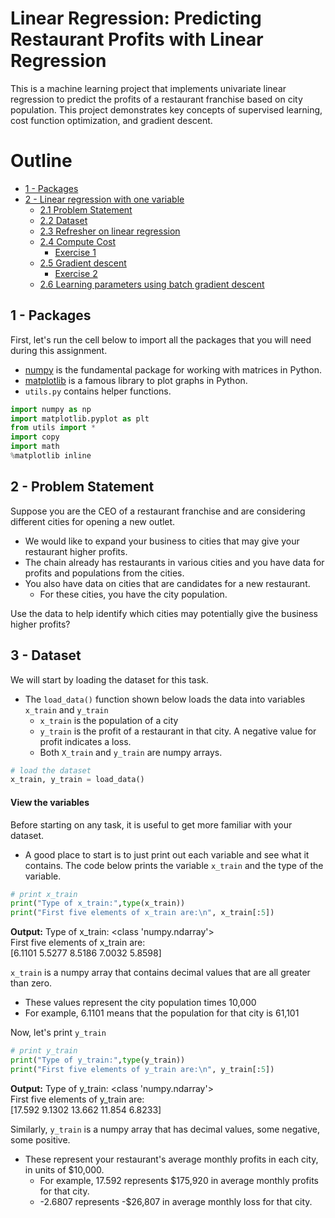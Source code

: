 # Linear Regression: Predicting Restaurant Profits with Linear Regression
This is a machine learning project that implements univariate linear regression to predict the profits of a restaurant franchise based on city population. This project demonstrates key concepts of supervised learning, cost function optimization, and gradient descent.

# Outline
- [ 1 - Packages ](#1)
- [ 2 - Linear regression with one variable ](#2)
  - [ 2.1 Problem Statement](#2.1)
  - [ 2.2  Dataset](#2.2)
  - [ 2.3 Refresher on linear regression](#2.3)
  - [ 2.4  Compute Cost](#2.4)
    - [ Exercise 1](#ex01)
  - [ 2.5 Gradient descent ](#2.5)
    - [ Exercise 2](#ex02)
  - [ 2.6 Learning parameters using batch gradient descent ](#2.6)

<a name="1"></a>
## 1 - Packages 

First, let's run the cell below to import all the packages that you will need during this assignment.
- [numpy](www.numpy.org) is the fundamental package for working with matrices in Python.
- [matplotlib](http://matplotlib.org) is a famous library to plot graphs in Python.
- ``utils.py`` contains helper functions.

```python
import numpy as np
import matplotlib.pyplot as plt
from utils import *
import copy
import math
%matplotlib inline
```
## 2 -  Problem Statement
Suppose you are the CEO of a restaurant franchise and are considering different cities for opening a new outlet.
- We would like to expand your business to cities that may give your restaurant higher profits.
- The chain already has restaurants in various cities and you have data for profits and populations from the cities.
- You also have data on cities that are candidates for a new restaurant. 
    - For these cities, you have the city population.
    
Use the data to help identify which cities may potentially give the business higher profits?

## 3 - Dataset
We will start by loading the dataset for this task. 
- The `load_data()` function shown below loads the data into variables `x_train` and `y_train`
  - `x_train` is the population of a city
  - `y_train` is the profit of a restaurant in that city. A negative value for profit indicates a loss.   
  - Both `X_train` and `y_train` are numpy arrays.
```python
# load the dataset
x_train, y_train = load_data()
```
#### View the variables
Before starting on any task, it is useful to get more familiar with your dataset.  
- A good place to start is to just print out each variable and see what it contains.
The code below prints the variable `x_train` and the type of the variable.
```python
# print x_train
print("Type of x_train:",type(x_train))
print("First five elements of x_train are:\n", x_train[:5])
```
**Output:**
Type of x_train: <class 'numpy.ndarray'>  
First five elements of x_train are:  
 [6.1101 5.5277 8.5186 7.0032 5.8598]  
 
`x_train` is a numpy array that contains decimal values that are all greater than zero.
- These values represent the city population times 10,000
- For example, 6.1101 means that the population for that city is 61,101

Now, let's print `y_train`
```python
# print y_train
print("Type of y_train:",type(y_train))
print("First five elements of y_train are:\n", y_train[:5])
```
**Output:**
Type of y_train: <class 'numpy.ndarray'>  
First five elements of y_train are:  
 [17.592   9.1302 13.662  11.854   6.8233]  
 
Similarly, `y_train` is a numpy array that has decimal values, some negative, some positive.
- These represent your restaurant's average monthly profits in each city, in units of \$10,000.
  - For example, 17.592 represents \$175,920 in average monthly profits for that city.
  - -2.6807 represents -\$26,807 in average monthly loss for that city.
